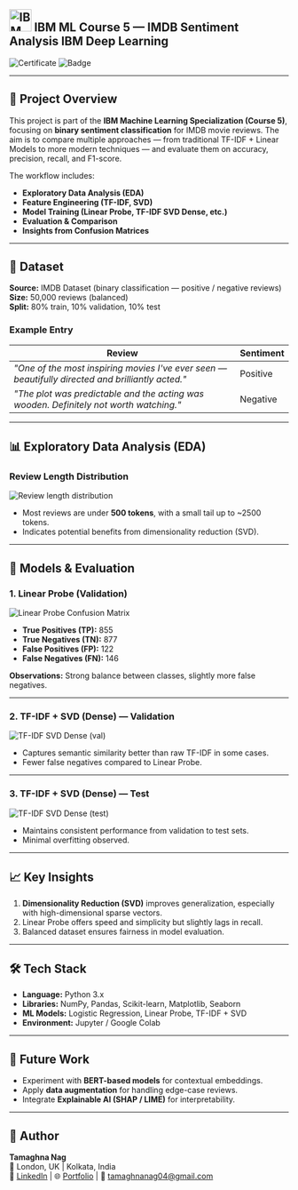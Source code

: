 ## <img src="IBM Logo.png" alt="IBM Logo" width="40"/> IBM ML Course 5 — IMDB Sentiment Analysis IBM Deep Learning

![Certificate](certificate.png)
![Badge](deep-learning-and-reinforcement-learning.png)

---

## 📜 Project Overview

This project is part of the **IBM Machine Learning Specialization (Course 5)**, focusing on **binary sentiment classification** for IMDB movie reviews. The aim is to compare multiple approaches — from traditional TF-IDF + Linear Models to more modern techniques — and evaluate them on accuracy, precision, recall, and F1-score.

The workflow includes:

* **Exploratory Data Analysis (EDA)**
* **Feature Engineering (TF-IDF, SVD)**
* **Model Training (Linear Probe, TF-IDF SVD Dense, etc.)**
* **Evaluation & Comparison**
* **Insights from Confusion Matrices**

---

## 📂 Dataset

**Source:** IMDB Dataset (binary classification — positive / negative reviews)  
**Size:** 50,000 reviews (balanced)  
**Split:** 80% train, 10% validation, 10% test

### Example Entry

| Review                                                                                            | Sentiment |
| ------------------------------------------------------------------------------------------------- | --------- |
| *"One of the most inspiring movies I've ever seen — beautifully directed and brilliantly acted."* | Positive  |
| *"The plot was predictable and the acting was wooden. Definitely not worth watching."*            | Negative  |

---

## 📊 Exploratory Data Analysis (EDA)

### Review Length Distribution

![Review length distribution](tokens_reviewlength.png)

* Most reviews are under **500 tokens**, with a small tail up to \~2500 tokens.  
* Indicates potential benefits from dimensionality reduction (SVD).

---

## 🧠 Models & Evaluation

### 1. **Linear Probe** (Validation)

![Linear Probe Confusion Matrix](linearprobe_val_confusionmatrix.png)

* **True Positives (TP):** 855  
* **True Negatives (TN):** 877  
* **False Positives (FP):** 122  
* **False Negatives (FN):** 146  

**Observations:** Strong balance between classes, slightly more false negatives.

---

### 2. **TF-IDF + SVD (Dense) — Validation**

![TF-IDF SVD Dense (val)](tf-idf_svd_dense_val_confusionmatrix.png)

* Captures semantic similarity better than raw TF-IDF in some cases.  
* Fewer false negatives compared to Linear Probe.

---

### 3. **TF-IDF + SVD (Dense) — Test**

![TF-IDF SVD Dense (test)](tidf_svd_dense_test_confusionmatrix.png)

* Maintains consistent performance from validation to test sets.  
* Minimal overfitting observed.

---

## 📈 Key Insights

1. **Dimensionality Reduction (SVD)** improves generalization, especially with high-dimensional sparse vectors.  
2. Linear Probe offers speed and simplicity but slightly lags in recall.  
3. Balanced dataset ensures fairness in model evaluation.

---

## 🛠 Tech Stack

* **Language:** Python 3.x  
* **Libraries:** NumPy, Pandas, Scikit-learn, Matplotlib, Seaborn  
* **ML Models:** Logistic Regression, Linear Probe, TF-IDF + SVD  
* **Environment:** Jupyter / Google Colab  

---

## 📌 Future Work

* Experiment with **BERT-based models** for contextual embeddings.  
* Apply **data augmentation** for handling edge-case reviews.  
* Integrate **Explainable AI (SHAP / LIME)** for interpretability.

---

## 👤 Author

**Tamaghna Nag**  
📍 London, UK | Kolkata, India  
💼 [LinkedIn](https://www.linkedin.com/in/tamaghna99/) | 🌐 [Portfolio](https://tamaghnatech.in) | 📧 [tamaghnanag04@gmail.com](mailto:tamaghnanag04@gmail.com)
